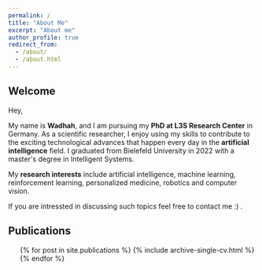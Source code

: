 ```yaml
---
permalink: /
title: "About Me"
excerpt: "About me"
author_profile: true
redirect_from: 
  - /about/
  - /about.html
---
```

## Welcome

Hey,

My name is **Wadhah**, and I am pursuing my **PhD at L3S Research Center** in Germany. As a scientific researcher, I enjoy using my skills to contribute to the exciting technological advances that happen every day in the **artificial intelligence** field. I graduated from Bielefeld University in 2022 with a master's degree in Intelligent Systems.

My **research interests** include artificial intelligence, machine learning, reinforcement learning, personalized medicine, robotics and computer vision.

If you are intressted in discussing such topics feel free to contact me :) .


## Publications

  <ul>{% for post in site.publications %}
    {% include archive-single-cv.html %}
  {% endfor %}</ul>

